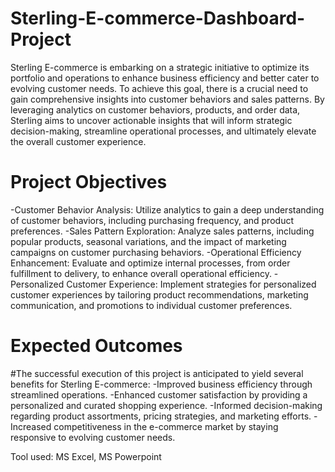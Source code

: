 # Sterling-E-commerce-Dashboard-Project
Sterling E-commerce is embarking on a strategic initiative to optimize its portfolio and operations to enhance business efficiency and better cater to evolving customer needs. To achieve this goal, there is a crucial need to gain comprehensive insights into customer behaviors and sales patterns. By leveraging analytics on customer behaviors, products, and order data, Sterling aims to uncover actionable insights that will inform strategic decision-making, streamline operational processes, and ultimately elevate the overall customer experience.

# Project Objectives
-Customer Behavior Analysis: Utilize analytics to gain a deep understanding of customer behaviors, including purchasing frequency, and product preferences.
-Sales Pattern Exploration: Analyze sales patterns, including popular products, seasonal variations, and the impact of marketing campaigns on customer purchasing behaviors.
-Operational Efficiency Enhancement: Evaluate and optimize internal processes, from order fulfillment to delivery, to enhance overall operational efficiency.
-Personalized Customer Experience: Implement strategies for personalized customer experiences by tailoring product recommendations, marketing communication, and promotions to individual customer preferences.

# Expected Outcomes
#The successful execution of this project is anticipated to yield several benefits for Sterling E-commerce:
-Improved business efficiency through streamlined operations.
-Enhanced customer satisfaction by providing a personalized and curated shopping experience.
-Informed decision-making regarding product assortments, pricing strategies, and marketing efforts.
-Increased competitiveness in the e-commerce market by staying responsive to evolving customer needs.

Tool used: MS Excel, MS Powerpoint

